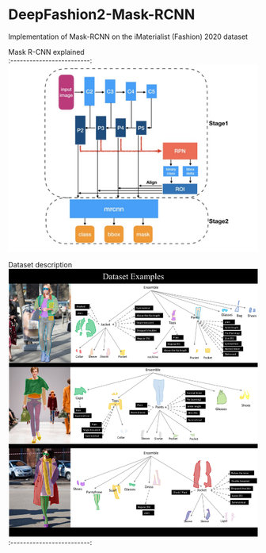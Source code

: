 # DeepFashion2-Mask-RCNN

Implementation of Mask-RCNN on the iMaterialist (Fashion) 2020 dataset 

Mask R-CNN explained           
:-------------------------:
![](mask_rcnn_explained.jpeg)

Dataset description
![](dataset_example.jpg)
:-------------------------:
